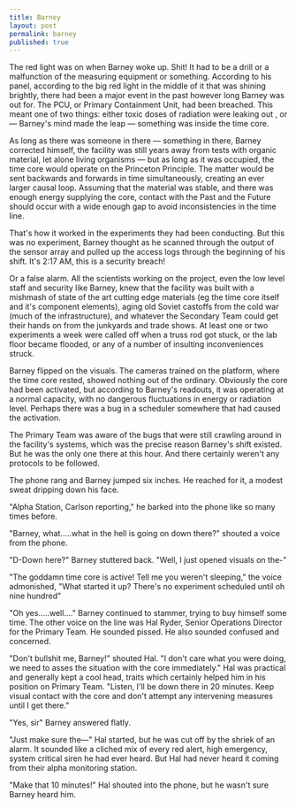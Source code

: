 ```yaml
---
title: Barney
layout: post
permalink: barney
published: true
---
```

The red light was on when Barney woke up. Shit! It had to be a drill or a malfunction of the measuring equipment or something. According to his panel, according to the big red light in the middle of it that was shining brightly, there had been a major event in the past however long Barney was out for. The PCU, or Primary Containment Unit, had been breached. This meant one of two things: either toxic doses of radiation were leaking out , or — Barney's mind made the leap — something was inside the time core.

As long as there was someone in there — something in there, Barney corrected himself, the facility was still years away from tests with organic material, let alone living organisms — but as long as it was occupied, the time core would operate on the Princeton Principle. The matter would be sent backwards and forwards in time simultaneously, creating an ever larger causal loop. Assuming that the material was stable, and there was enough energy supplying the core, contact with the Past and the Future should occur with a wide enough gap to avoid inconsistencies in the time line.

That's how it worked in the experiments they had been conducting. But this was no experiment, Barney thought as he scanned through the output of the sensor array and pulled up the access logs through the beginning of his shift. It's 2:17 AM, this is a security breach!

Or a false alarm. All the scientists working on the project, even the low level staff and security like Barney, knew that the facility was built with a mishmash of state of the art cutting edge materials (eg the time core itself and it's component elements), aging old Soviet castoffs from the cold war (much of the infrastructure), and whatever the Secondary Team could get their hands on from the junkyards and trade shows. At least one or two experiments a week were called off when a truss rod got stuck, or the lab floor became flooded, or any of a number of insulting inconveniences struck.

Barney flipped on the visuals. The cameras trained on the platform, where the time core rested, showed nothing out of the ordinary. Obviously the core had been activated, but according to Barney's readouts, it was operating at a normal capacity, with no dangerous fluctuations in energy or radiation level. Perhaps there was a bug in a scheduler somewhere that had caused the activation.

The Primary Team was aware of the bugs that were still crawling around in the facility's systems, which was the precise reason Barney's shift existed. But he was the only one there at this hour. And there certainly weren't any protocols to be followed.

The phone rang and Barney jumped six inches. He reached for it, a modest sweat dripping down his face.

"Alpha Station, Carlson reporting," he barked into the phone like so many times before.

"Barney, what.....what in the hell is going on down there?" shouted a voice from the phone.

"D-Down here?" Barney stuttered back. "Well, I just opened visuals on the-"

"The goddamn time core is active! Tell me you weren't sleeping," the voice admonished, "What started it up? There's no experiment scheduled until oh nine hundred"

"Oh yes.....well...." Barney continued to stammer, trying to buy himself some time. The other voice on the line was Hal Ryder, Senior Operations Director for the Primary Team. He sounded pissed. He also sounded confused and concerned.

"Don't bullshit me, Barney!" shouted Hal. "I don't care what you were doing, we need to asses the situation with the core immediately." Hal was practical and generally kept a cool head, traits which certainly helped him in his position on Primary Team. "Listen, I'll be down there in 20 minutes. Keep visual contact with the core and don't attempt any intervening measures until I get there."

"Yes, sir" Barney answered flatly.

"Just make sure the—" Hal started, but he was cut off by the shriek of an alarm. It sounded like a cliched mix of every red alert, high emergency, system critical siren he had ever heard. But Hal had never heard it coming from their alpha monitoring station.

"Make that 10 minutes!" Hal shouted into the phone, but he wasn't sure Barney heard him.

